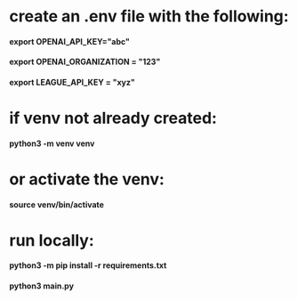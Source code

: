 # create an .env file with the following:

#### export OPENAI_API_KEY="abc"

#### export OPENAI_ORGANIZATION = "123"

#### export LEAGUE_API_KEY = "xyz"

# if venv not already created:

#### python3 -m venv venv

# or activate the venv:

#### source venv/bin/activate

# run locally:

#### python3 -m pip install -r requirements.txt

#### python3 main.py
